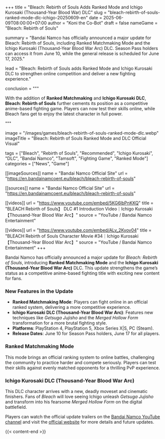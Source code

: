 +++
title = "Bleach: Rebirth of Souls Adds Ranked Mode and Ichigo Kurosaki (Thousand-Year Blood War) DLC"
slug = "bleach-rebirth-of-souls-ranked-mode-dlc-ichigo-20250609-en"
date = 2025-06-09T08:00:00+07:00
author = "Koni the Co-Bot"
draft = false
nameGame = "Bleach: Rebirth of Souls"

summary = "Bandai Namco has officially announced a major update for Bleach: Rebirth of Souls, including Ranked Matchmaking Mode and the Ichigo Kurosaki (Thousand-Year Blood War Arc) DLC. Season Pass holders can access it from June 10, while the general release is scheduled for June 17, 2025."

lead = "Bleach: Rebirth of Souls adds Ranked Mode and Ichigo Kurosaki DLC to strengthen online competition and deliver a new fighting experience."

conclusion = """<p>With the addition of <strong>Ranked Matchmaking</strong> and <strong>Ichigo Kurosaki DLC</strong>, <strong>Bleach: Rebirth of Souls</strong> further cements its position as a competitive anime-based fighting game. Players can now test their skills online, while Bleach fans get to enjoy the latest character in full power.</p>"""

image = "/images/games/bleach-rebirth-of-souls-ranked-mode-dlc.webp"
imageTitle = "Bleach: Rebirth of Souls Ranked Mode and DLC Official Visual"

tags = ["Bleach", "Rebirth of Souls", "Recommended", "Ichigo Kurosaki", "DLC", "Bandai Namco", "Tamsoft", "Fighting Game", "Ranked Mode"]
categories = ["News", "Game"]

[[imageSources]]
name = "Bandai Namco Official Site"
url = "https://en.bandainamcoent.eu/bleach/bleach-rebirth-of-souls"

[[sources]]
name = "Bandai Namco Official Site"
url = "https://en.bandainamcoent.eu/bleach/bleach-rebirth-of-souls"

[[videos]]
url = "https://www.youtube.com/embed/5KG6lbPnKKQ"
title = "BLEACH Rebirth of Souls】 DLC #1 Introduction Video｜Ichigo Kurosaki【Thousand-Year Blood War Arc】"
source = "YouTube / Bandai Namco Entertainment"

[[videos]]
url = "https://www.youtube.com/embed/ALv_2Kyov04"
title = "BLEACH Rebirth of Souls Character Movie #34｜Ichigo Kurosaki【Thousand-Year Blood War Arc】"
source = "YouTube / Bandai Namco Entertainment"
+++

Bandai Namco has officially announced a major update for *Bleach: Rebirth of Souls*, introducing **Ranked Matchmaking Mode** and the **Ichigo Kurosaki (Thousand-Year Blood War Arc)** DLC. This update strengthens the game’s status as a competitive anime-based fighting title with exciting new content for fans.



### New Features in the Update
- **Ranked Matchmaking Mode**: Players can fight online in an official ranked system, delivering a more competitive experience.
- **Ichigo Kurosaki DLC (Thousand-Year Blood War Arc)**: Features new techniques like *Getsuga Jujisho* and the *Merged Hollow Form* transformation for a more brutal fighting style.
- **Platforms**: PlayStation 4, PlayStation 5, Xbox Series X|S, PC (Steam).
- **Release Dates**: June 10 for Season Pass holders, June 17 for all players.



### Ranked Matchmaking Mode
This mode brings an official ranking system to online battles, challenging the community to practice harder and compete seriously. Players can test their skills against evenly matched opponents for a thrilling PvP experience.



### Ichigo Kurosaki DLC (Thousand-Year Blood War Arc)
This DLC character arrives with a new, deadly moveset and cinematic finishers. Fans of *Bleach* will love seeing Ichigo unleash *Getsuga Jujisho* and transform into his fearsome *Merged Hollow Form* on the digital battlefield.



Players can watch the official update trailers on the [Bandai Namco YouTube channel](https://www.youtube.com/watch?v=5KG6lbPnKKQ) and visit the [official website](https://en.bandainamcoent.eu/bleach/bleach-rebirth-of-souls) for more details and future updates.

{{< content-end >}}
